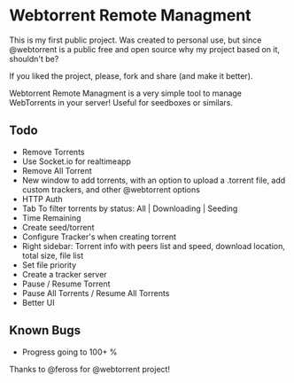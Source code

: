 # Webtorrent Remote Managment

This is my first public project.
Was created to personal use, but since @webtorrent is a public free and open source why my project based on it, shouldn't be?

If you liked the project, please, fork and share (and make it better).


Webtorrent Remote Managment is a very simple tool to manage WebTorrents in your server!
Useful for seedboxes or similars.

Todo
-------------
* Remove Torrents
* Use Socket.io for realtimeapp
* Remove All Torrent
* New window to add torrents, with an option to upload a .torrent file, add custom trackers, and other @webtorrent options
* HTTP Auth
* Tab To filter torrents by status: All | Downloading | Seeding
* Time Remaining
* Create seed/torrent
* Configure Tracker's when creating torrent
* Right sidebar: Torrent info with peers list and speed, download location, total size, file list
* Set file priority
* Create a tracker server
* Pause / Resume Torrent
* Pause All Torrents / Resume All Torrents
* Better UI


Known Bugs
-------------


* Progress going to 100+ %

Thanks to @feross for @webtorrent project!
